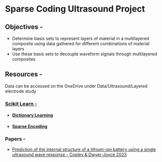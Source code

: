 <h1>Sparse Coding Ultrasound Project</h1> 

<h2>Objectives - </h2> 
<ul>
  <li>
    Determine basis sets to represent layers of material in a multilayered composite using data gathered for different combinations of material layers
  </li>
  <li>
    Use these basis sets to decouple waveform signals through multilayered composites 
  </li>
</ul>
<h2>Resources -</h2> 
<p>Data can be accessed on the OneDrive under Data/Ultrasound/Layered electrode study</p>
<h3><a href="https://scikit-learn.org/stable/index.html">Scikit Learn - </a></h3>
<ul>
  <li>
<h4><a href="https://scikit-learn.org/stable/modules/generated/sklearn.decomposition.dict_learning.html">Dictionary Learning</a></h4>
  </li>
  <li>
<h4><a href="https://scikit-learn.org/stable/modules/generated/sklearn.decomposition.sparse_encode.html">Sparse Encoding</a></h4>
  </li>
</ul>

<h3>Papers - </h3>
<ul>
  <li>
    <p> <a href="https://www.sciencedirect.com/science/article/pii/S2352152X23021758?pes=vor#bb0085">Prediction of the internal structure of a lithium-ion battery using a single ultrasound wave response - Copley & Dwyer-Joyce 2023</a></p>
  </li>
</ul>
